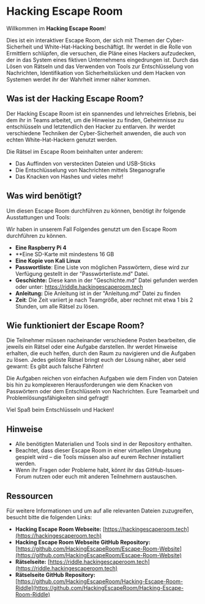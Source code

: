 
# Hacking Escape Room

Willkommen im **Hacking Escape Room**! 

Dies ist ein interaktiver Escape Room, der sich mit Themen der Cyber-Sicherheit und White-Hat-Hacking beschäftigt. Ihr werdet in die Rolle von Ermittlern schlüpfen, die versuchen, die Pläne eines Hackers aufzudecken, der in das System eines fiktiven Unternehmens eingedrungen ist. Durch das Lösen von Rätseln und das Verwenden von Tools zur Entschlüsselung von Nachrichten, Identifikation von Sicherheitslücken und dem Hacken von Systemen werdet ihr der Wahrheit immer näher kommen.

## Was ist der Hacking Escape Room?

Der Hacking Escape Room ist ein spannendes und lehrreiches Erlebnis, bei dem ihr in Teams arbeitet, um die Hinweise zu finden, Geheimnisse zu entschlüsseln und letztendlich den Hacker zu entlarven. Ihr werdet verschiedene Techniken der Cyber-Sicherheit anwenden, die auch von echten White-Hat-Hackern genutzt werden.

Die Rätsel im Escape Room beinhalten unter anderem:

- Das Auffinden von versteckten Dateien und USB-Sticks
- Die Entschlüsselung von Nachrichten mittels Steganografie
- Das Knacken von Hashes und vieles mehr!

## Was wird benötigt?

Um diesen Escape Room durchführen zu können, benötigt ihr folgende Ausstattungen und Tools:

Wir haben in unserem Fall Folgendes genutzt um den Escape Room durchführen zu können.

- **Eine Raspberry Pi 4**
- **Eine SD-Karte mit mindestens 16 GB
- **Eine Kopie von Kali Linux**
- **Passwortliste**: Eine Liste von möglichen Passwörtern, diese wird zur Verfügung gestellt in der "Passwörterliste.md" Datei.
- **Geschichte:** Diese kann in der "Geschichte.md" Datei gefunden werden oder unter: https://riddle.hackingescaperoom.tech
- **Anleitung:** Die Anleitung ist in der "Anleitung.md" Datei zu finden 
- **Zeit**: Die Zeit variiert je nach Teamgröße, aber rechnet mit etwa 1 bis 2 Stunden, um alle Rätsel zu lösen.

## Wie funktioniert der Escape Room?

Die Teilnehmer müssen nacheinander verschiedene Posten bearbeiten, die jeweils ein Rätsel oder eine Aufgabe darstellen. Ihr werdet Hinweise erhalten, die euch helfen, durch den Raum zu navigieren und die Aufgaben zu lösen. Jedes gelöste Rätsel bringt euch der Lösung näher, aber seid gewarnt: Es gibt auch falsche Fährten!

Die Aufgaben reichen von einfachen Aufgaben wie dem Finden von Dateien bis hin zu komplexeren Herausforderungen wie dem Knacken von Passwörtern oder dem Entschlüsseln von Nachrichten. Eure Teamarbeit und Problemlösungsfähigkeiten sind gefragt!

Viel Spaß beim Entschlüsseln und Hacken!

## Hinweise

- Alle benötigten Materialien und Tools sind in der Repository enthalten.
- Beachtet, dass dieser Escape Room in einer virtuellen Umgebung gespielt wird – die Tools müssen also auf eurem Rechner installiert werden.
- Wenn ihr Fragen oder Probleme habt, könnt ihr das GitHub-Issues-Forum nutzen oder euch mit anderen Teilnehmern austauschen.

## Ressourcen

Für weitere Informationen und um auf alle relevanten Dateien zuzugreifen, besucht bitte die folgenden Links:

- **Hacking Escape Room Webseite:** [https://hackingescaperoom.tech](https://hackingescaperoom.tech)
- **Hacking Escape Room Webseite GitHub Repository:** [https://github.com/HackingEscapeRoom/Escape-Room-Website](https://github.com/HackingEscapeRoom/Escape-Room-Website)
- **Rätselseite:** [https://riddle.hackingescaperoom.tech](https://riddle.hackingescaperoom.tech)
- **Rätselseite GitHub Repository:** [https://github.com/HackingEscapeRoom/Hacking-Escape-Room-Riddle](https://github.com/HackingEscapeRoom/Hacking-Escape-Room-Riddle)
